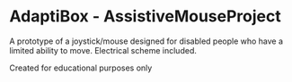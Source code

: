 # AdaptiBox - AssistiveMouseProject
A prototype of a joystick/mouse designed for disabled people who have a limited ability to move. Electrical scheme included.

Created for educational purposes only
